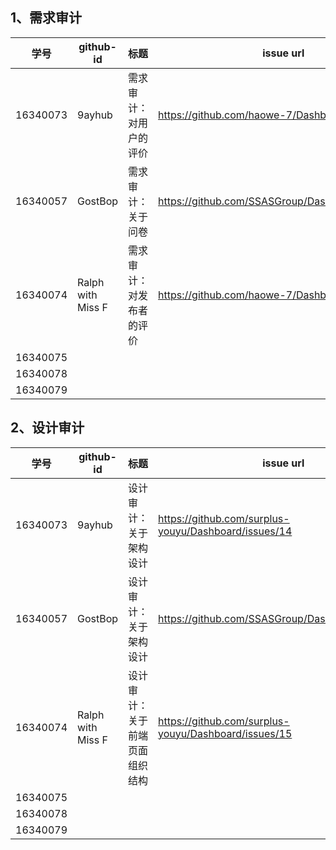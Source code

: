 ## 1、需求审计
|学号|	github-id| 	标题|	issue url   |
|--|--| --| --|
| 16340073 | 	9ayhub | 需求审计：对用户的评价 | https://github.com/haowe-7/Dashboard/issues/8 |
| 16340057 | GostBop | 需求审计：关于问卷 | https://github.com/SSASGroup/Dashboard/issues/10 |
| 16340074 |  Ralph with Miss F|需求审计：对发布者的评价  |https://github.com/haowe-7/Dashboard/issues/9  |
| 16340075 |  |  |  |
| 16340078 |  |  |  |
| 16340079 |  |  |  |


## 2、设计审计
|学号|	github-id| 	标题|	issue url   |
|--|--| --| --|
| 16340073 | 	9ayhub | 设计审计：关于架构设计 | https://github.com/surplus-youyu/Dashboard/issues/14 |
| 16340057 | GostBop | 设计审计：关于架构设计 | https://github.com/SSASGroup/Dashboard/issues/11 |
| 16340074 |  Ralph with Miss F|设计审计：关于前端页面组织结构  | https://github.com/surplus-youyu/Dashboard/issues/15 |
| 16340075 |  |  |  |
| 16340078 |  |  |  |
| 16340079 |  |  |  |
